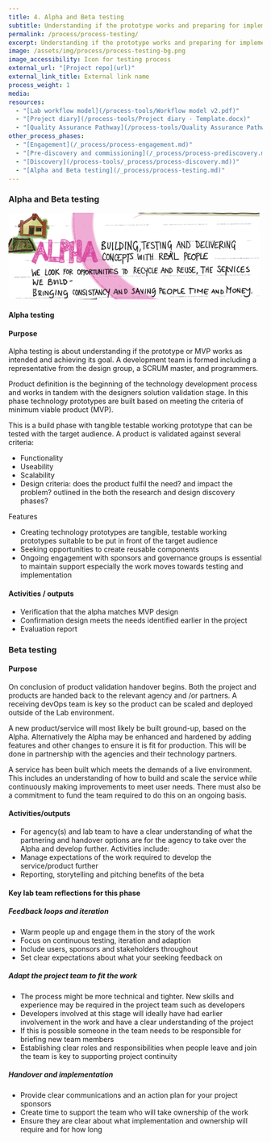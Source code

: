```yaml
---
title: 4. Alpha and Beta testing
subtitle: Understanding if the prototype works and preparing for implementation
permalink: /process/process-testing/
excerpt: Understanding if the prototype works and preparing for implementation
image: /assets/img/process/process-testing-bg.png
image_accessibility: Icon for testing process
external_url: "[Project repo](url)"
external_link_title: External link name
process_weight: 1
media:
resources:
  - "[Lab workflow model](/process-tools/Workflow model v2.pdf)"
  - "[Project diary](/process-tools/Project diary - Template.docx)"
  - "[Quality Assurance Pathway](/process-tools/Quality Assurance Pathway.xlsx)"
other_process_phases:
  - "[Engagement](/_process/process-engagement.md)"
  - "[Pre-discovery and commissioning](/_process/process-prediscovery.md)"
  - "[Discovery](/process-tools/_process/process-discovery.md))"
  - "[Alpha and Beta testing](/_process/process-testing.md)"
---
```


### Alpha and Beta testing

[![Illustration for alpha testing](/assets/img/process/Alpha-testing.png)](/assets/img/process/Alpha-testing.png)

#### Alpha testing

#### Purpose

Alpha testing is about understanding if the prototype or MVP works as intended and achieving its goal.  A development team is formed including a representative from the design group, a SCRUM master, and programmers.

Product definition is the beginning of the technology development process and works in tandem with the designers solution validation stage. In this phase technology prototypes are built based on meeting the criteria of minimum viable product (MVP).

This is a build phase with tangible testable working prototype that can be tested with the target audience. A product is validated against several criteria:

* Functionality
* Useability
* Scalability
* Design criteria: does the product fulfil the need? and impact the problem? outlined in the both the research and design discovery phases?

Features

* Creating technology prototypes are tangible, testable working prototypes suitable to be put in front of the target audience
* Seeking opportunities to create reusable components
* Ongoing engagement with sponsors and governance groups is essential to maintain support especially the work moves towards testing and implementation

#### Activities / outputs

* Verification that the alpha matches MVP design
* Confirmation design meets the needs identified earlier in the project
* Evaluation report

### Beta testing

#### Purpose

On conclusion of product validation handover begins. Both the project and products are handed back to the relevant agency and /or partners.  A receiving devOps team is key so the product can be scaled and deployed outside of the Lab environment.

A new product/service will most likely be built ground-up, based on the Alpha. Alternatively the Alpha may be enhanced and hardened by adding features and other changes to ensure it is fit for production. This will be done in partnership with the agencies and their technology partners.

A service has been built which meets the demands of a live environment. This includes an understanding of how to build and scale the service while continuously making improvements to meet user needs. There must also be a commitment to fund the team required to do this on an ongoing basis.

#### Activities/outputs

* For agency(s) and lab team to have a clear understanding of what the partnering and handover options are for the agency to take over the Alpha and develop further. Activities include:
* Manage expectations of the work required to develop the service/product further
* Reporting, storytelling and pitching benefits of the beta

#### Key lab team reflections for this phase

##### Feedback loops and iteration

* Warm people up and engage them in the story of the work
* Focus on continuous testing, iteration and adaption
* Include users, sponsors and stakeholders throughout
* Set clear expectations about what your seeking feedback on

##### Adapt the project team to fit the work

* The process might be more technical and tighter. New skills and experience may be required in the project team such as developers
* Developers involved at this stage will ideally have had earlier involvement in the work and have a clear understanding of the project
* If this is possible someone in the team needs to be responsible for briefing new team members
* Establishing clear roles and responsibilities when people leave and join the team is key to supporting project continuity

##### Handover and implementation

* Provide clear communications and an action plan for your project sponsors
* Create time to support the team who will take ownership of the work
* Ensure they are clear about what implementation and ownership will require and for how long
